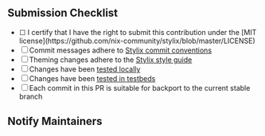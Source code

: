 

<!-- Describe your PR above, following Stylix commit conventions. -->

## Submission Checklist

<!--
Unless otherwise specified, the following checkboxes are not mandatory, but
drastically accelerate the reviewing and merging process of this PR.
-->
- [ ] <!-- MANDATORY --> I certify that I have the right to submit this contribution under the [MIT license](https://github.com/nix-community/stylix/blob/master/LICENSE)
- [ ] Commit messages adhere to [Stylix commit conventions](https://nix-community.github.io/stylix/commit_convention.html)
- [ ] Theming changes adhere to the [Stylix style guide](https://nix-community.github.io/stylix/styling.html)
- [ ] Changes have been [tested locally](https://nix-community.github.io/stylix/modules.html#development-setup)
- [ ] Changes have been [tested in testbeds](https://nix-community.github.io/stylix/testbeds.html)
- [ ] Each commit in this PR is suitable for backport to the current stable branch

## Notify Maintainers

<!---
Consider pinging relevant module maintainers declared in
`modules/<MODULE>/meta.nix`.
-->
